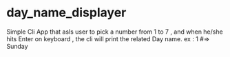 # day_name_displayer
Simple Cli App that asls user to pick a number from 1 to 7 , and when he/she hits Enter on keyboard , the cli will print the related Day name.
ex : 1 #=> Sunday
 
